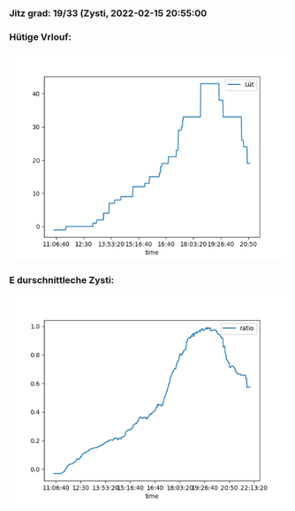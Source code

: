 ### Jitz grad: 19/33 (Zysti, 2022-02-15 20:55:00

### Hütige Vrlouf:
![Graph](Today.png)

### E durschnittleche Zysti:
![Graph](Zysti.png)